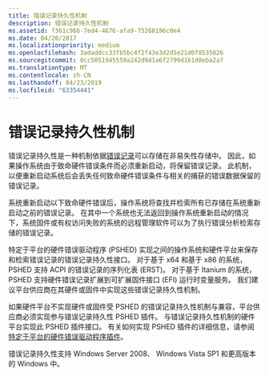```yaml
---
title: 错误记录持久性机制
description: 错误记录持久性机制
ms.assetid: f361c966-7ed4-4676-afa9-75268196c0e4
ms.date: 04/20/2017
ms.localizationpriority: medium
ms.openlocfilehash: 3adaddcc33fb5bc4f2f43e3d2d5e21d0f8535826
ms.sourcegitcommit: 0cc5051945559a242d941a6f2799d161d8eba2a7
ms.translationtype: MT
ms.contentlocale: zh-CN
ms.lasthandoff: 04/23/2019
ms.locfileid: "63354441"
---
```

# <a name="error-record-persistence-mechanism"></a>错误记录持久性机制


错误记录持久性是一种机制依据[错误记录](error-records.md)可以存储在非易失性存储中。 因此，如果操作系统由于致命硬件错误条件而必须重新启动，将保留错误记录。 此机制，以便重新启动系统后会丢失任何致命硬件错误条件与相关的捕获的错误数据保留的错误记录。

系统重新启动以下致命硬件错误后，操作系统将查找并检索所有已存储在系统重新启动之前的错误记录。 在其中一个系统也无法返回到操作系统重新启动的情况下，系统固件或有权访问失败的系统的远程管理软件可以为了执行错误分析检索存储的错误记录。

特定于平台的硬件错误驱动程序 (PSHED) 实现之间的操作系统和硬件平台来保存和检索错误记录的错误记录持久性接口。 对于基于 x64 和基于 x86 的系统，PSHED 支持 ACPI 的错误记录的序列化表 (ERST)。 对于基于 Itanium 的系统，PSHED 支持硬件错误记录扩展到可扩展固件接口 (EFI) 运行时变量服务。 我们建议平台供应商在其硬件或固件中实现这些错误记录持久性机制。

如果硬件平台不实现硬件或固件受 PSHED 的错误记录持久性机制与兼容，平台供应商必须实现参与错误记录持久性 PSHED 插件。 与错误记录持久性机制的硬件平台实现此 PSHED 插件接口。 有关如何实现 PSHED 插件的详细信息，请参阅[特定于平台的硬件错误驱动程序插件](platform-specific-hardware-error-driver-plug-ins2.md)。

错误记录持久性支持 Windows Server 2008、 Windows Vista SP1 和更高版本的 Windows 中。

 

 




